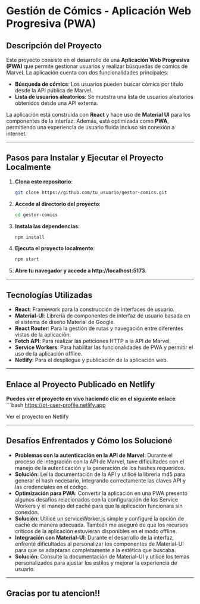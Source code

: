 # **Gestión de Cómics - Aplicación Web Progresiva (PWA)**

## **Descripción del Proyecto**

Este proyecto consiste en el desarrollo de una **Aplicación Web Progresiva (PWA)** que permite gestionar usuarios y realizar búsquedas de cómics de Marvel. La aplicación cuenta con dos funcionalidades principales:

- **Búsqueda de cómics**: Los usuarios pueden buscar cómics por título desde la API pública de Marvel.
- **Lista de usuarios aleatorios**: Se muestra una lista de usuarios aleatorios obtenidos desde una API externa.

La aplicación está construida con **React** y hace uso de **Material UI** para los componentes de la interfaz. Además, está optimizada como **PWA**, permitiendo una experiencia de usuario fluida incluso sin conexión a internet.

---

## **Pasos para Instalar y Ejecutar el Proyecto Localmente**

1. **Clona este repositorio**:
   ```bash
   git clone https://github.com/tu_usuario/gestor-comics.git


2. **Accede al directorio del proyecto**:
    ```bash
    cd gestor-comics
3. **Instala las dependencias**:
    ```bash
    npm install
4. **Ejecuta el proyecto localmente**:
    ```bash
    npm start
5. **Abre tu navegador y accede a http://localhost:5173**.

---

## **Tecnologías Utilizadas**

- **React**: Framework para la construcción de interfaces de usuario.
- **Material-UI**: Librería de componentes de interfaz de usuario basada en el sistema de diseño Material de Google.
- **React Router**: Para la gestión de rutas y navegación entre diferentes vistas de la aplicación.
- **Fetch API**: Para realizar las peticiones HTTP a la API de Marvel.
- **Service Workers**: Para habilitar las funcionalidades de PWA y permitir el uso de la aplicación offline.
- **Netlify**: Para el despliegue y publicación de la aplicación web.

---

## **Enlace al Proyecto Publicado en Netlify**

**Puedes ver el proyecto en vivo haciendo clic en el siguiente enlace**:
    ```bash
   https://pt-user-profile.netlify.app

Ver el proyecto en Netlify

---

## **Desafíos Enfrentados y Cómo los Solucioné**

- **Problemas con la autenticación en la API de Marvel**:
Durante el proceso de integración con la API de Marvel, tuve dificultades con el manejo de la autenticación y la generación de los hashes requeridos.
- **Solución**: Leí la documentación de la API y utilicé la librería md5 para generar el hash necesario, integrando correctamente las claves API y las credenciales en el código.
- **Optimización para PWA**:
Convertir la aplicación en una PWA presentó algunos desafíos relacionados con la configuración de los Service Workers y el manejo del caché para que la aplicación funcionara sin conexión.
- **Solución**: Utilicé un serviceWorker.js simple y configuré la opción de caché de manera adecuada. También me aseguré de que los recursos críticos de la aplicación estuvieran disponibles en el modo offline.
- **Integración con Material-UI**:
Durante el desarrollo de la interfaz, enfrenté dificultades al personalizar los componentes de Material-UI para que se adaptaran completamente a la estética que buscaba.
- **Solución**: Consulté la documentación de Material-UI y utilicé los temas personalizados para ajustar los estilos y mejorar la experiencia de usuario.

---

## **Gracias por tu atencion!!**

